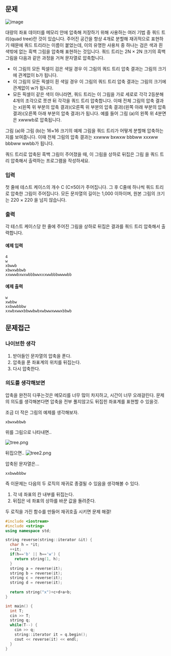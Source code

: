 ## 문제

![image](http://algospot.com/media/judge-attachments/0cafdb9ffa8ace4fb8315949d25d2fb3/quadtree.png)

대량의 좌표 데이터를 메모리 안에 압축해 저장하기 위해 사용하는 여러 기법 중 쿼드 트리(quad tree)란 것이 있습니다. 주어진 공간을 항상 4개로 분할해 재귀적으로 표현하기 때문에 쿼드 트리라는 이름이 붙었는데, 이의 유명한 사용처 중 하나는 검은 색과 흰 색밖에 없는 흑백 그림을 압축해 표현하는 것입니다. 쿼드 트리는 2N × 2N 크기의 흑백 그림을 다음과 같은 과정을 거쳐 문자열로 압축합니다.

- 이 그림의 모든 픽셀이 검은 색일 경우 이 그림의 쿼드 트리 압축 결과는 그림의 크기에 관계없이 b가 됩니다.
- 이 그림의 모든 픽셀이 흰 색일 경우 이 그림의 쿼드 트리 압축 결과는 그림의 크기에 관계없이 w가 됩니다.
- 모든 픽셀이 같은 색이 아니라면, 쿼드 트리는 이 그림을 가로 세로로 각각 2등분해 4개의 조각으로 쪼갠 뒤 각각을 쿼드 트리 압축합니다. 이때 전체 그림의 압축 결과는 x(왼쪽 위 부분의 압축 결과)(오른쪽 위 부분의 압축 결과)(왼쪽 아래 부분의 압축 결과)(오른쪽 아래 부분의 압축 결과)가 됩니다. 예를 들어 그림 (a)의 왼쪽 위 4분면은 xwwwb로 압축됩니다.


그림 (a)와 그림 (b)는 16×16 크기의 예제 그림을 쿼드 트리가 어떻게 분할해 압축하는지를 보여줍니다. 이때 전체 그림의 압축 결과는 xxwww bxwxw bbbww xxxww bbbww wwbb가 됩니다.

쿼드 트리로 압축된 흑백 그림이 주어졌을 때, 이 그림을 상하로 뒤집은 그림 을 쿼드 트리 압축해서 출력하는 프로그램을 작성하세요.

### 입력

첫 줄에 테스트 케이스의 개수 C (C≤50)가 주어집니다. 그 후 C줄에 하나씩 쿼드 트리로 압축한 그림이 주어집니다. 모든 문자열의 길이는 1,000 이하이며, 원본 그림의 크기는 220 × 220 을 넘지 않습니다.

### 출력

각 테스트 케이스당 한 줄에 주어진 그림을 상하로 뒤집은 결과를 쿼드 트리 압축해서 출력합니다.

#### 예제 입력
```
4
w
xbwwb
xbwxwbbwb
xxwwwbxwxwbbbwwxxxwwbbbwwwwbb
```
#### 예제 출력
```
w
xwbbw
xxbwwbbbw
xxwbxwwxbbwwbwbxwbwwxwwwxbbwb
```

## 문제접근

### 나이브한 생각
1. 받아들인 문자열의 압축을 푼다.
2. 압축을 푼 좌표계의 위치를 뒤집는다.
3. 다시 압축한다.

### 의도를 생각해보면

압축을 완전히 다푸는것은 메모리를 너무 많이 차지하고, 시간이 너무 오래걸린다. 문제의 의도를 생각해본다면 압축을 전부 풀지않고도 뒤집힌 좌표계를 표현할 수 있을것.

조금 더 작은 그림의 예제를 생각해보자.

```
xbwxwbbwb
```
위를 그림으로 나타내면..

![tree.png](/files/2191690098208600118)
 
 뒤집으면..
![tree2.png](/files/2191691554899462046)

압축된 문자열은...
```
xxbwwbbbw
```

즉 이문제는 다음의 두 로직의 재귀로 종결될 수 있음을 생각해볼 수 있다.

1. 각 네 좌표의 칸 내부를 뒤집는다.
2. 뒤집은 네 좌표의 상하를 바꾼 값을 돌려준다.

두 로직을 가진 함수를 만들어 재귀호출 시키면 문제 해결!

```cpp
#include <iostream>
#include <string>
using namespace std;

string reverse(string::iterator &it) {
  char h = *it;
  ++it;
  if(h=='b' || h=='w') {
    return string(1, h);
  }
  string a = reverse(it);
  string b = reverse(it);
  string c = reverse(it);
  string d = reverse(it);
  
  return string("x")+c+d+a+b;
}

int main() {
  int T;
  cin >> T;
  string q;
  while(T--) {
    cin >> q;
    string::iterator it = q.begin();
    cout << reverse(it) << endl;
  }
}
```


